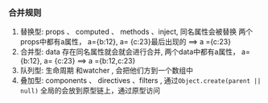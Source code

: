 ### 合并规则
1. 替换型: props 、 computed 、 methods 、inject, 同名属性会被替换  两个props中都有a属性，  a={b:12}, a= {c:23}最后出现的  ==> a ={c:23}
2. 合并型:  data  存在同名属性就会就会进行合并, 两个data中都有a属性， a={b:12}, a= {c:23}  ==> a ={b:12,c:23}
3. 队列型: 生命周期 和watcher , 会把他们方到一个数组中
4. 叠加型: components  、 directives 、filters , 通过`Object.create(parent || null)`  全局的会放到原型链上，通过原型访问
